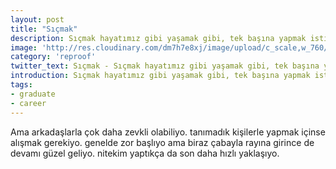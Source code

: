 ```yaml
---
layout: post
title: "Sıçmak"
description: Sıçmak hayatımız gibi yaşamak gibi, tek başına yapmak istiyo insan genelde
image: 'http://res.cloudinary.com/dm7h7e8xj/image/upload/c_scale,w_760/v1504807365/now-you-see-me_wtv89q.jpg'
category: 'reproof'
twitter_text: Sıçmak - Sıçmak hayatımız gibi yaşamak gibi, tek başına yapmak istiyo insan genelde
introduction: Sıçmak hayatımız gibi yaşamak gibi, tek başına yapmak istiyo insan genelde
tags:
- graduate
- career
---
```


Ama arkadaşlarla çok daha zevkli olabiliyo. tanımadık kişilerle yapmak içinse alışmak gerekiyo. genelde zor başlıyo ama biraz çabayla rayına girince de devamı güzel geliyo. nitekim yaptıkça da son daha hızlı yaklaşıyo.

